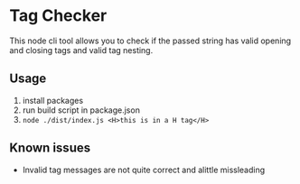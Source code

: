 # Tag Checker
This node cli tool allows you to check if the passed string has valid opening and closing tags and valid tag nesting. 

## Usage

1. install packages
2. run build script in package.json
3. `node ./dist/index.js <H>this is in a H tag</H>`

## Known issues

* Invalid tag messages are not quite correct and alittle missleading
